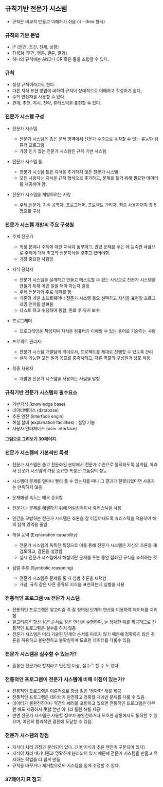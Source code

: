 ## 규칙기반 전문가 시스템
- 규칙은 비교적 만들고 이해하기 쉬움 (it - then 형식)

### 규칙의 기본 문법
- IF (전건, 조건, 전제, 상황)
- THEN (후건, 행동, 결론, 결과)
- 하나의 규칙에는 AND나 OR 혹은 둘을 조합할 수 있다.

### 규칙
- 생성 규칙이라고도 한다.
- 다른 지식 표현 방법에 비하여 규칙이 상대적으로 이해하고 작성하기 쉽다,
- 수학 연산자를 사용할 수 있다.
- 관계, 추천, 지시, 전략, 휴리스틱을 표현할 수 있다.

### 전문가 시스템 구성
- 전문가 시스템
	- 전문가 시스템은 좁은 문제 영역에서 전문가 수준으로 동작할 수 잇는 유능한 컴퓨터 프로그램
	- 가장 인기 있는 전문가 시스템은 규칙 기반 시스템

- 전문가 시스템 틀
	- 전문가 시스템 틀은 지식을 추가하지 않은 전문가 시스템
	- 모든 사용자는 지식을 규칙 형식으로 추가하고, 문제를 풀기 위해 필요한 데이터를 제공해야 함.

- 전문가 시스템을 개발하려는 사람
	- 주제 전문가, 지식 공학자, 프로그래머, 프로젝트 관리자, 최종 사용자까지 총 5명으로 구성

### 전문가 시스템 개발의 주요 구성원
- 주제 전문가
	- 특정 분야나 주제에 대한 지식이 풍부하고, 관련 문제를 푸는 데 능숙한 사람으로 주제에 대해 최고의 전문지식을 갖추고 있어야함.
	- 가장 중요한 사람임
- 지식 공학자
	- 전문가 시스템을 설계하고 만들고 테스트할 수 있는 사람으로 전문가 시스템을 만들기 위해 어떤 일을 해야 하는지 결정
	- 주제 전문가와 주로 대화를 함
	- 기존의 개발 소프트웨어나 전문가 시스템 틀으 선택하고 지식을 표현할 프로그래밍 언어를 살펴봄
	- 테스트 하고 수정하여 통합, 완료 후 유지 보수
- 프로그래머
	- 프로그래밈을 책임지며 지식을 컴퓨터가 이해할 수 있는 용어로 기술하는 사람
- 프로젝트 관리자
	- 전문가 시스템 개발팀의 리더로서, 프로젝트를 제대로 진행할 수 있도록 관리
	- 실해 가능한 모든 일과 목표를 충족시키고, 다른 역할의 구성원과 상호 작용

- 최종 사용자
	- 개발한 전문가 시스템을 사용하는 사람을 말함

### 규칙기반 전문가 시스템의 필수요소
- 기반지식 (knowledge base)
- 데이터베이스 (database)
- 추론 엔진 (interface engin)
- 해설 설비 (explanation facilities) : 설명 기능
- 사용자 인터페이스 (user interface)

**그림으로 그려보기 30페이지**

### 전문가 시스템의 기본적인 특성
- 전문가 시스템은 좁고 전문화된 분야에서 전문가 수준으로 동작하도록 설계됨, 따라서 전문가 시스템의 가장 중요한 특성은 고품질의 성능
- 시스템이 문제를 얼마나 빨리 풀 수 있는지를 떠나 그 결과가 잘못되었다면 사용자는 만족하지 않음
- 문제해결 속도는 매우 중요함
- 전문가는 문제를 해결하기 위해 어림짐작이나 휴리스틱을 사용
- 인간을 모방하는 전문가 시스템은 추론을 잘 이끌어내도록 휴리스틱을 적용하여 해의 탐색 영역을 줄임

- 해설 능력 (Explanation capability)
	- 전문가 시스템의 독특한 특징으로 이를 통해 전문가 시스템은 자신의 추론을 재검토하고, 결론을 설명함
	- 실제 전문가 시스템에서 해설이란 문제를 푸는 동안 점화된 규칙을 추적하는 것
- 심벌 추론 (Symbolic reasoning)
	- 전문가 시스템은 문제를 풀 때 심벌 추론을 채택함
	- 개념, 규칙 같은 다른 종류의 지식을 표현하는데 심벌을 사용

	
### 전통적인 프로그램 vs 전문가 시스템
- 전통적인 프로그램은 알고리즘 즉 잘 정의된 단계적 연산을 이용하여 데이터를 처리함
- 알고리즘은 항상 같은 순서로 같은 연산을 수행하며, 늘 정확한 해를 제공하므로 전통적인 프로그램은 실수를 하지 않음
- 전문가 시스템은 미리 기술된 단계의 순서를 따르지 않기 때문에 정확하지 않은 추론을 허용하고 불완전하고 불확실하며 모호한 데이터를 다룰수 있음

### 전문가 시스템은 실수할 수 있는가?
- 휼륭한 전문가라 할지라고 인간인 이상, 실수르 할 수 도 있다.

### 전통적인 프로그램이 전문가 시스템에 비해 이점이 있는가?
- 전통적인 프로그램은 이론적으로 항상 같은 '정확한' 해를 제공
- 전통적인 프로그램은 데이터가 완전하고 정확할 때에만 문제를 다룰 수 있음.
- 데이터가 불완전하거나 약간의 에러를 포함하고 있으면 전통적인 프로그램은 아무런 해도 제공하지 못할 뿐만 아니라 틀린 해를 제공
- 반면 전문가 시스템은 사용할 정보가 불완전하거나 모호한 상황에서도 동작할 수 있으며, 여전히 합리적인 결론에 도달할 수 있음.

### 전문가 시스템의 장점
- 지식이 처리 과정과 분리되어 있다. (기반지식과 추론 엔진이 구분되어 있다)
- 지식이 처리 메커니즘과 명확하게 분리되어 있기 때문에 전문가 시스템을 만들고 유지하는 작업을 더 쉽게 만듦
- 규칙을 바꾸거나 제거함으로써 시스템을 쉽게 수정할 수 있다.

### **37페이지 표 참고**

